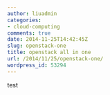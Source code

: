 ```yaml
---
author: liuadmin
categories:
- cloud-computing
comments: true
date: 2014-11-25T14:42:45Z
slug: openstack-one
title: openstack all in one
url: /2014/11/25/openstack-one/
wordpress_id: 53294
---
```


test
